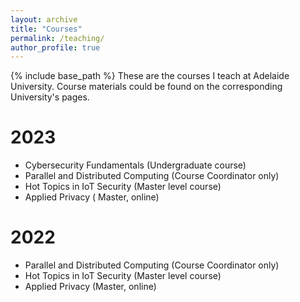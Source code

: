 ```yaml
---
layout: archive
title: "Courses"
permalink: /teaching/
author_profile: true
---
```


{% include base_path %}
These are the courses I teach at Adelaide University. Course materials could be found on the corresponding University's pages.

2023
======
* Cybersecurity Fundamentals (Undergraduate course)
* Parallel and Distributed Computing (Course Coordinator only)
* Hot Topics in IoT Security (Master level course)
* Applied Privacy ( Master, online)
  
2022
======
* Parallel and Distributed Computing (Course Coordinator only)
* Hot Topics in IoT Security (Master level course)
* Applied Privacy (Master, online)

